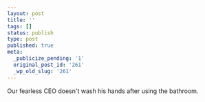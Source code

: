 ```yaml
---
layout: post
title: ''
tags: []
status: publish
type: post
published: true
meta:
  _publicize_pending: '1'
  original_post_id: '261'
  _wp_old_slug: '261'
---
```

Our fearless CEO doesn't wash his hands after using the bathroom.
